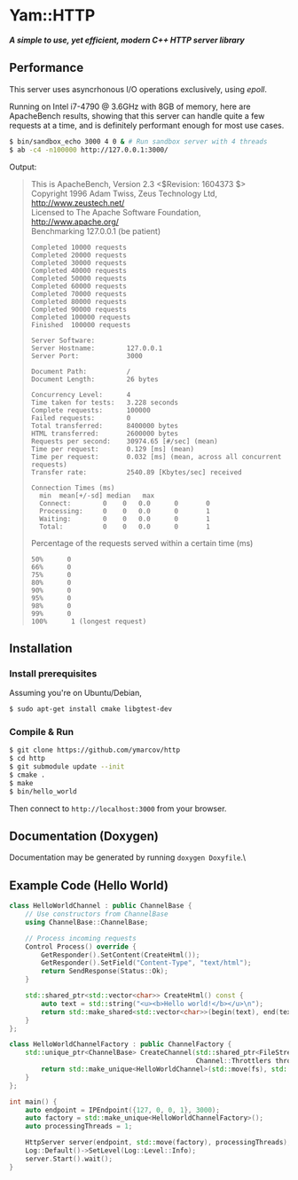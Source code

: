 # Yam::HTTP
***A simple to use, yet efficient, modern C++ HTTP server library***

## Performance
This server uses asyncrhonous I/O operations exclusively, using *epoll*.

Running on Intel i7-4790 @ 3.6GHz with 8GB of memory, here are ApacheBench results, showing that this server can handle quite a few requests at a time, and is definitely performant enough for most use cases.

```bash
$ bin/sandbox_echo 3000 4 0 & # Run sandbox server with 4 threads
$ ab -c4 -n100000 http://127.0.0.1:3000/
```

Output:

> This is ApacheBench, Version 2.3 <$Revision: 1604373 $> \
> Copyright 1996 Adam Twiss, Zeus Technology Ltd, http://www.zeustech.net/ \
> Licensed to The Apache Software Foundation, http://www.apache.org/ \
> Benchmarking 127.0.0.1 (be patient)
>
>     Completed 10000 requests
>     Completed 20000 requests
>     Completed 30000 requests
>     Completed 40000 requests
>     Completed 50000 requests
>     Completed 60000 requests
>     Completed 70000 requests
>     Completed 80000 requests
>     Completed 90000 requests
>     Completed 100000 requests
>     Finished  100000 requests
> 
>     Server Software:
>     Server Hostname:        127.0.0.1
>     Server Port:            3000
> 
>     Document Path:          /
>     Document Length:        26 bytes
> 
>     Concurrency Level:      4
>     Time taken for tests:   3.228 seconds
>     Complete requests:      100000
>     Failed requests:        0
>     Total transferred:      8400000 bytes
>     HTML transferred:       2600000 bytes
>     Requests per second:    30974.65 [#/sec] (mean)
>     Time per request:       0.129 [ms] (mean)
>     Time per request:       0.032 [ms] (mean, across all concurrent requests)
>     Transfer rate:          2540.89 [Kbytes/sec] received
> 
>     Connection Times (ms)
>       min  mean[+/-sd] median   max
>       Connect:        0    0   0.0      0       0
>       Processing:     0    0   0.0      0       1
>       Waiting:        0    0   0.0      0       1
>       Total:          0    0   0.0      0       1
> 
> Percentage of the requests served within a certain time (ms)
>
>     50%      0
>     66%      0
>     75%      0
>     80%      0
>     90%      0
>     95%      0
>     98%      0
>     99%      0
>     100%      1 (longest request)

## Installation
### Install prerequisites
Assuming you're on Ubuntu/Debian,

```bash
$ sudo apt-get install cmake libgtest-dev
```

### Compile & Run

```bash
$ git clone https://github.com/ymarcov/http
$ cd http
$ git submodule update --init
$ cmake .
$ make
$ bin/hello_world
```

Then connect to `http://localhost:3000` from your browser.

## Documentation (Doxygen)
Documentation may be generated by running ```doxygen Doxyfile```.\

## Example Code (Hello World)

```c++
class HelloWorldChannel : public ChannelBase {
    // Use constructors from ChannelBase
    using ChannelBase::ChannelBase;

    // Process incoming requests
    Control Process() override {
        GetResponder().SetContent(CreateHtml());
        GetResponder().SetField("Content-Type", "text/html");
        return SendResponse(Status::Ok);
    }

    std::shared_ptr<std::vector<char>> CreateHtml() const {
        auto text = std::string("<u><b>Hello world!</b></u>\n");
        return std::make_shared<std::vector<char>>(begin(text), end(text));
    }
};

class HelloWorldChannelFactory : public ChannelFactory {
    std::unique_ptr<ChannelBase> CreateChannel(std::shared_ptr<FileStream> fs,
                                               Channel::Throttlers throttlers) override {
        return std::make_unique<HelloWorldChannel>(std::move(fs), std::move(throttlers));
    }
};

int main() {
    auto endpoint = IPEndpoint({127, 0, 0, 1}, 3000);
    auto factory = std::make_unique<HelloWorldChannelFactory>();
    auto processingThreads = 1;

    HttpServer server(endpoint, std::move(factory), processingThreads);
    Log::Default()->SetLevel(Log::Level::Info);
    server.Start().wait();
}
```
